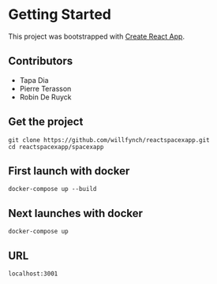 # Getting Started
This project was bootstrapped with [Create React App](https://github.com/facebook/create-react-app).

## Contributors
- Tapa Dia
- Pierre Terasson
- Robin De Ruyck

## Get the project
```
git clone https://github.com/willfynch/reactspacexapp.git
cd reactspacexapp/spacexapp
```

## First launch with docker
```
docker-compose up --build
```

## Next launches with docker
```
docker-compose up
```

## URL
```
localhost:3001
```
